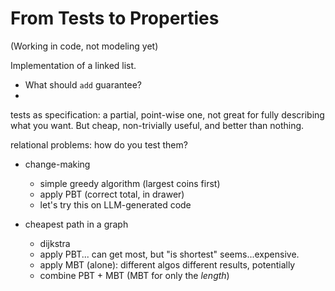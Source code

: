 # From Tests to Properties 

(Working in code, not modeling yet)

Implementation of a linked list. 
* What should `add` guarantee?
* 


tests as specification: a partial, point-wise one, not great for fully describing what you want. But cheap, non-trivially useful, and better than nothing.

relational problems: how do you test them?

* change-making 
  * simple greedy algorithm (largest coins first)
  * apply PBT (correct total, in drawer)
  * let's try this on LLM-generated code

* cheapest path in a graph 
  * dijkstra
  * apply PBT... can get most, but "is shortest" seems...expensive.
  * apply MBT (alone): different algos different results, potentially
  * combine PBT + MBT (MBT for only the _length_)

